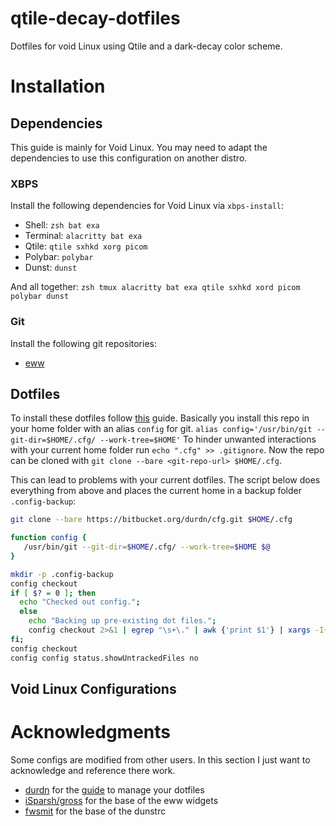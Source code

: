 # qtile-decay-dotfiles
Dotfiles for void Linux using Qtile and a dark-decay color scheme.

# Installation

## Dependencies
This guide is mainly for Void Linux.
You may need to adapt the dependencies to use this configuration on another distro.

### XBPS
Install the following dependencies for Void Linux via `xbps-install`:
* Shell: `zsh bat exa`
* Terminal: `alacritty bat exa`
* Qtile: `qtile sxhkd xorg picom`
* Polybar: `polybar`
* Dunst: `dunst`


And all together:
`zsh tmux alacritty bat exa qtile sxhkd xord picom polybar dunst`

### Git
Install the following git repositories:
* [eww](https://github.com/elkowar/eww)


## Dotfiles
To install these dotfiles follow [this](https://www.atlassian.com/git/tutorials/dotfiles) guide. Basically you install this repo in your home folder with an alias `config` for git.
`alias config='/usr/bin/git --git-dir=$HOME/.cfg/ --work-tree=$HOME'`
To hinder unwanted interactions with your current home folder run `echo ".cfg" >> .gitignore`.
Now the repo can be cloned with `git clone --bare <git-repo-url> $HOME/.cfg`.

This can lead to problems with your current dotfiles. The script below does everything from above and places the current home in a backup folder `.config-backup`:
```bash
git clone --bare https://bitbucket.org/durdn/cfg.git $HOME/.cfg

function config {
   /usr/bin/git --git-dir=$HOME/.cfg/ --work-tree=$HOME $@
}

mkdir -p .config-backup
config checkout
if [ $? = 0 ]; then
  echo "Checked out config.";
  else
    echo "Backing up pre-existing dot files.";
    config checkout 2>&1 | egrep "\s+\." | awk {'print $1'} | xargs -I{} mv {} .config-backup/{}
fi;
config checkout
config config status.showUntrackedFiles no
```

## Void Linux Configurations

# Acknowledgments
Some configs are modified from other users. In this section I just want to acknowledge and reference there work. 

* [durdn](https://www.twitter.com/durdn) for the [guide](https://www.atlassian.com/git/tutorials/dotfiles) to manage your dotfiles
* [iSparsh/gross](https://github.com/iSparsh/gross) for the base of the eww widgets
* [fwsmit](https://gist.github.com/fwSmit/9127d988b07bcec9d869f2c927d0f616) for the base of the dunstrc

